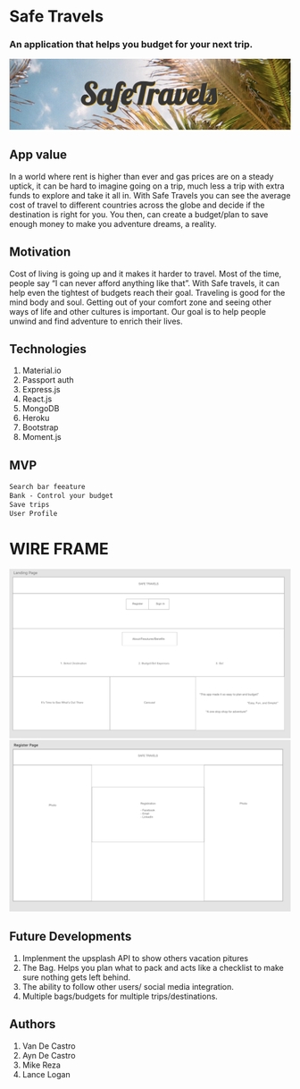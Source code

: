 # Safe Travels 
### An application that helps you budget for your next trip.

![LOGO](./client/public/safe_travels_logo.png)

## App value 
In a world where rent is higher than ever and gas prices are on a steady uptick, it can be hard to imagine going on a trip, much less a trip with extra funds to explore and take it all in. With Safe Travels you can see the average cost of travel to different countries across the globe and decide if the destination is right for you. You then, can create a budget/plan to save enough money to make you adventure dreams, a reality.

## Motivation
Cost of living is going up and it makes it harder to travel. Most of the time, people say “I can never afford anything like that”. With Safe travels, it can help even the tightest of budgets reach their goal. Traveling is good for the mind body and soul. Getting out of your comfort zone and seeing other ways of life and other cultures is important. Our goal is to help people unwind and find adventure to enrich their lives.

## Technologies 
1. Material.io
2. Passport auth
3. Express.js
4. React.js
5. MongoDB
6. Heroku
7. Bootstrap
8. Moment.js

## MVP
    Search bar feeature
    Bank - Control your budget 
    Save trips
    User Profile

# WIRE FRAME 
![WIREFRAME](./client/public/wire_frame.png)
![WIREFRAME2](./client/public/wire_frame2.png)

## Future Developments 
1. Implenment the upsplash API to show others vacation pitures 
2. The Bag. Helps you plan what to pack and acts like a checklist to make sure nothing gets left behind.
3. The ability to follow other users/ social media integration.
4. Multiple bags/budgets for multiple trips/destinations.

## Authors 
1. Van De Castro 
2. Ayn De Castro 
3. Mike Reza 
4. Lance Logan
